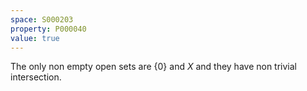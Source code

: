 ```yaml
---
space: S000203
property: P000040
value: true
---
```


The only non empty open sets are $\{0\}$ and $X$ and they have non trivial intersection.
